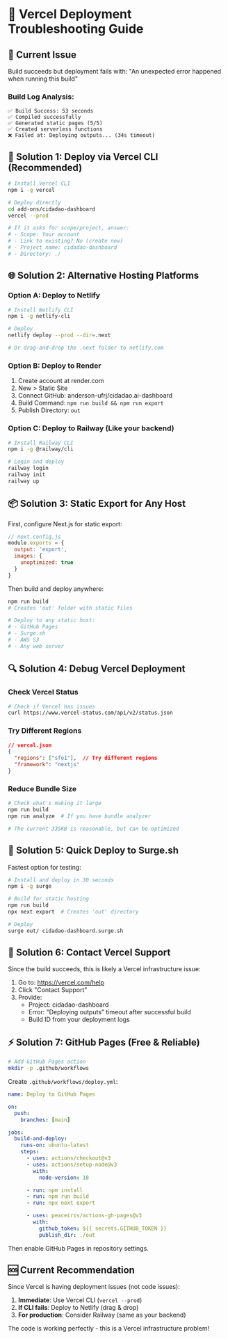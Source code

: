 # 🔧 Vercel Deployment Troubleshooting Guide

## 🔴 Current Issue
Build succeeds but deployment fails with: "An unexpected error happened when running this build"

### Build Log Analysis:
```
✅ Build Success: 53 seconds
✅ Compiled successfully
✅ Generated static pages (5/5)
✅ Created serverless functions
❌ Failed at: Deploying outputs... (34s timeout)
```

## 🚀 Solution 1: Deploy via Vercel CLI (Recommended)

```bash
# Install Vercel CLI
npm i -g vercel

# Deploy directly
cd add-ons/cidadao-dashboard
vercel --prod

# If it asks for scope/project, answer:
# - Scope: Your account
# - Link to existing? No (create new)
# - Project name: cidadao-dashboard
# - Directory: ./
```

## 🌐 Solution 2: Alternative Hosting Platforms

### Option A: Deploy to Netlify
```bash
# Install Netlify CLI
npm i -g netlify-cli

# Deploy
netlify deploy --prod --dir=.next

# Or drag-and-drop the .next folder to netlify.com
```

### Option B: Deploy to Render
1. Create account at render.com
2. New > Static Site
3. Connect GitHub: anderson-ufrj/cidadao.ai-dashboard
4. Build Command: `npm run build && npm run export`
5. Publish Directory: `out`

### Option C: Deploy to Railway (Like your backend)
```bash
# Install Railway CLI
npm i -g @railway/cli

# Login and deploy
railway login
railway init
railway up
```

## 📦 Solution 3: Static Export for Any Host

First, configure Next.js for static export:

```javascript
// next.config.js
module.exports = {
  output: 'export',
  images: {
    unoptimized: true
  }
}
```

Then build and deploy anywhere:
```bash
npm run build
# Creates 'out' folder with static files

# Deploy to any static host:
# - GitHub Pages
# - Surge.sh
# - AWS S3
# - Any web server
```

## 🔍 Solution 4: Debug Vercel Deployment

### Check Vercel Status
```bash
# Check if Vercel has issues
curl https://www.vercel-status.com/api/v2/status.json
```

### Try Different Regions
```json
// vercel.json
{
  "regions": ["sfo1"],  // Try different regions
  "framework": "nextjs"
}
```

### Reduce Bundle Size
```bash
# Check what's making it large
npm run build
npm run analyze  # If you have bundle analyzer

# The current 335KB is reasonable, but can be optimized
```

## 🎯 Solution 5: Quick Deploy to Surge.sh

Fastest option for testing:
```bash
# Install and deploy in 30 seconds
npm i -g surge

# Build for static hosting
npm run build
npx next export  # Creates 'out' directory

# Deploy
surge out/ cidadao-dashboard.surge.sh
```

## 📝 Solution 6: Contact Vercel Support

Since the build succeeds, this is likely a Vercel infrastructure issue:

1. Go to: https://vercel.com/help
2. Click "Contact Support"
3. Provide:
   - Project: cidadao-dashboard
   - Error: "Deploying outputs" timeout after successful build
   - Build ID from your deployment logs

## ⚡ Solution 7: GitHub Pages (Free & Reliable)

```bash
# Add GitHub Pages action
mkdir -p .github/workflows
```

Create `.github/workflows/deploy.yml`:
```yaml
name: Deploy to GitHub Pages

on:
  push:
    branches: [main]

jobs:
  build-and-deploy:
    runs-on: ubuntu-latest
    steps:
      - uses: actions/checkout@v3
      - uses: actions/setup-node@v3
        with:
          node-version: 18

      - run: npm install
      - run: npm run build
      - run: npx next export

      - uses: peaceiris/actions-gh-pages@v3
        with:
          github_token: ${{ secrets.GITHUB_TOKEN }}
          publish_dir: ./out
```

Then enable GitHub Pages in repository settings.

## 🆘 Current Recommendation

Since Vercel is having deployment issues (not code issues):

1. **Immediate**: Use Vercel CLI (`vercel --prod`)
2. **If CLI fails**: Deploy to Netlify (drag & drop)
3. **For production**: Consider Railway (same as your backend)

The code is working perfectly - this is a Vercel infrastructure problem!